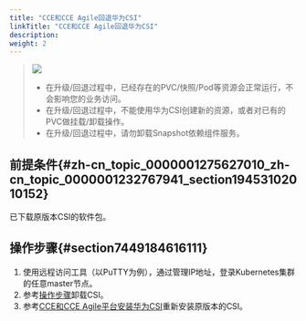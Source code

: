 ```yaml
---
title: "CCE和CCE Agile回退华为CSI"
linkTitle: "CCE和CCE Agile回退华为CSI"
description: 
weight: 2
---
```


>![](/css-docs/public_sys-resources/zh/icon-notice.gif)  
>-   在升级/回退过程中，已经存在的PVC/快照/Pod等资源会正常运行，不会影响您的业务访问。
>-   在升级/回退过程中，不能使用华为CSI创建新的资源，或者对已有的PVC做挂载/卸载操作。
>-   在升级/回退过程中，请勿卸载Snapshot依赖组件服务。

## 前提条件{#zh-cn_topic_0000001275627010_zh-cn_topic_0000001232767941_section19453102010152}

已下载原版本CSI的软件包。

## 操作步骤{#section7449184616111}

1.  使用远程访问工具（以PuTTY为例），通过管理IP地址，登录Kubernetes集群的任意master节点。
2.  参考[操作步骤](/docs/安装部署/卸载华为CSI/Helm卸载华为CSI/CCE和CCE-Agile卸载华为CSI#section1489941282414)卸载CSI。
3.  参考[CCE和CCE Agile平台安装华为CSI](/docs/安装部署/安装华为CSI/使用Helm安装华为CSI/CCE和CCE-Agile平台安装华为CSI)重新安装原版本的CSI。

